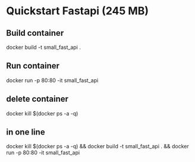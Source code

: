 # Quickstart Fastapi (245 MB)

## Build container
docker build -t small_fast_api . 

## Run container
docker run -p 80:80 -it small_fast_api

## delete container
docker kill $(docker ps -a -q)

## in one line
docker kill $(docker ps -a -q) && docker build -t small_fast_api . && docker run -p 80:80 -it small_fast_api

